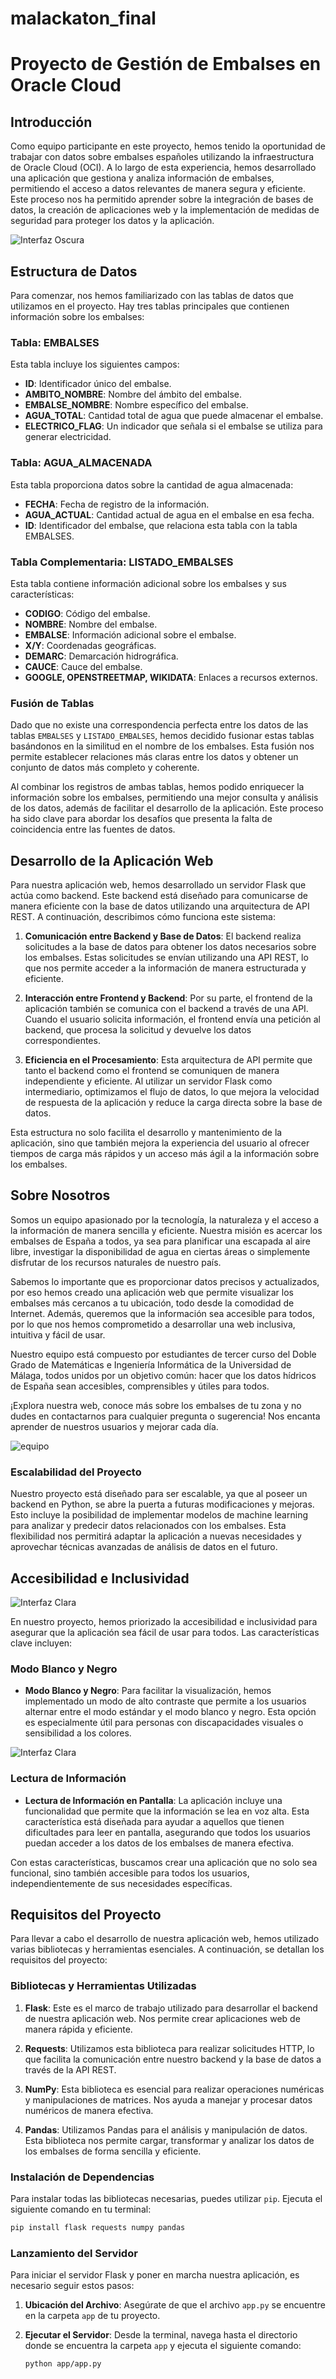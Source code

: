 # malackaton_final
# Proyecto de Gestión de Embalses en Oracle Cloud

## Introducción

Como equipo participante en este proyecto, hemos tenido la oportunidad de trabajar con datos sobre embalses españoles utilizando la infraestructura de Oracle Cloud (OCI). A lo largo de esta experiencia, hemos desarrollado una aplicación que gestiona y analiza información de embalses, permitiendo el acceso a datos relevantes de manera segura y eficiente. Este proceso nos ha permitido aprender sobre la integración de bases de datos, la creación de aplicaciones web y la implementación de medidas de seguridad para proteger los datos y la aplicación.

![Interfaz Oscura](images/index_oscuro.png)

## Estructura de Datos

Para comenzar, nos hemos familiarizado con las tablas de datos que utilizamos en el proyecto. Hay tres tablas principales que contienen información sobre los embalses:

### Tabla: EMBALSES

Esta tabla incluye los siguientes campos:

- **ID**: Identificador único del embalse.
- **AMBITO_NOMBRE**: Nombre del ámbito del embalse.
- **EMBALSE_NOMBRE**: Nombre específico del embalse.
- **AGUA_TOTAL**: Cantidad total de agua que puede almacenar el embalse.
- **ELECTRICO_FLAG**: Un indicador que señala si el embalse se utiliza para generar electricidad.

### Tabla: AGUA_ALMACENADA

Esta tabla proporciona datos sobre la cantidad de agua almacenada:

- **FECHA**: Fecha de registro de la información.
- **AGUA_ACTUAL**: Cantidad actual de agua en el embalse en esa fecha.
- **ID**: Identificador del embalse, que relaciona esta tabla con la tabla EMBALSES.

### Tabla Complementaria: LISTADO_EMBALSES

Esta tabla contiene información adicional sobre los embalses y sus características:

- **CODIGO**: Código del embalse.
- **NOMBRE**: Nombre del embalse.
- **EMBALSE**: Información adicional sobre el embalse.
- **X/Y**: Coordenadas geográficas.
- **DEMARC**: Demarcación hidrográfica.
- **CAUCE**: Cauce del embalse.
- **GOOGLE, OPENSTREETMAP, WIKIDATA**: Enlaces a recursos externos.

### Fusión de Tablas

Dado que no existe una correspondencia perfecta entre los datos de las tablas `EMBALSES` y `LISTADO_EMBALSES`, hemos decidido fusionar estas tablas basándonos en la similitud en el nombre de los embalses. Esta fusión nos permite establecer relaciones más claras entre los datos y obtener un conjunto de datos más completo y coherente.

Al combinar los registros de ambas tablas, hemos podido enriquecer la información sobre los embalses, permitiendo una mejor consulta y análisis de los datos, además de facilitar el desarrollo de la aplicación. Este proceso ha sido clave para abordar los desafíos que presenta la falta de coincidencia entre las fuentes de datos.

## Desarrollo de la Aplicación Web

Para nuestra aplicación web, hemos desarrollado un servidor Flask que actúa como backend. Este backend está diseñado para comunicarse de manera eficiente con la base de datos utilizando una arquitectura de API REST. A continuación, describimos cómo funciona este sistema:

1. **Comunicación entre Backend y Base de Datos**: El backend realiza solicitudes a la base de datos para obtener los datos necesarios sobre los embalses. Estas solicitudes se envían utilizando una API REST, lo que nos permite acceder a la información de manera estructurada y eficiente.

2. **Interacción entre Frontend y Backend**: Por su parte, el frontend de la aplicación también se comunica con el backend a través de una API. Cuando el usuario solicita información, el frontend envía una petición al backend, que procesa la solicitud y devuelve los datos correspondientes.

3. **Eficiencia en el Procesamiento**: Esta arquitectura de API permite que tanto el backend como el frontend se comuniquen de manera independiente y eficiente. Al utilizar un servidor Flask como intermediario, optimizamos el flujo de datos, lo que mejora la velocidad de respuesta de la aplicación y reduce la carga directa sobre la base de datos.

Esta estructura no solo facilita el desarrollo y mantenimiento de la aplicación, sino que también mejora la experiencia del usuario al ofrecer tiempos de carga más rápidos y un acceso más ágil a la información sobre los embalses.

## Sobre Nosotros

Somos un equipo apasionado por la tecnología, la naturaleza y el acceso a la información de manera sencilla y eficiente. Nuestra misión es acercar los embalses de España a todos, ya sea para planificar una escapada al aire libre, investigar la disponibilidad de agua en ciertas áreas o simplemente disfrutar de los recursos naturales de nuestro país.

Sabemos lo importante que es proporcionar datos precisos y actualizados, por eso hemos creado una aplicación web que permite visualizar los embalses más cercanos a tu ubicación, todo desde la comodidad de Internet. Además, queremos que la información sea accesible para todos, por lo que nos hemos comprometido a desarrollar una web inclusiva, intuitiva y fácil de usar.

Nuestro equipo está compuesto por estudiantes de tercer curso del Doble Grado de Matemáticas e Ingeniería Informática de la Universidad de Málaga, todos unidos por un objetivo común: hacer que los datos hídricos de España sean accesibles, comprensibles y útiles para todos.

¡Explora nuestra web, conoce más sobre los embalses de tu zona y no dudes en contactarnos para cualquier pregunta o sugerencia! Nos encanta aprender de nuestros usuarios y mejorar cada día.

![equipo](images/equipo.jpeg)

### Escalabilidad del Proyecto

Nuestro proyecto está diseñado para ser escalable, ya que al poseer un backend en Python, se abre la puerta a futuras modificaciones y mejoras. Esto incluye la posibilidad de implementar modelos de machine learning para analizar y predecir datos relacionados con los embalses. Esta flexibilidad nos permitirá adaptar la aplicación a nuevas necesidades y aprovechar técnicas avanzadas de análisis de datos en el futuro.

## Accesibilidad e Inclusividad

![Interfaz Clara](images/mapainteractivo1view.png)

En nuestro proyecto, hemos priorizado la accesibilidad e inclusividad para asegurar que la aplicación sea fácil de usar para todos. Las características clave incluyen:

### Modo Blanco y Negro

- **Modo Blanco y Negro**: Para facilitar la visualización, hemos implementado un modo de alto contraste que permite a los usuarios alternar entre el modo estándar y el modo blanco y negro. Esta opción es especialmente útil para personas con discapacidades visuales o sensibilidad a los colores.

![Interfaz Clara](images/index_claro.png)

### Lectura de Información

- **Lectura de Información en Pantalla**: La aplicación incluye una funcionalidad que permite que la información se lea en voz alta. Esta característica está diseñada para ayudar a aquellos que tienen dificultades para leer en pantalla, asegurando que todos los usuarios puedan acceder a los datos de los embalses de manera efectiva.

Con estas características, buscamos crear una aplicación que no solo sea funcional, sino también accesible para todos los usuarios, independientemente de sus necesidades específicas.

## Requisitos del Proyecto

Para llevar a cabo el desarrollo de nuestra aplicación web, hemos utilizado varias bibliotecas y herramientas esenciales. A continuación, se detallan los requisitos del proyecto:

### Bibliotecas y Herramientas Utilizadas

1. **Flask**: Este es el marco de trabajo utilizado para desarrollar el backend de nuestra aplicación web. Nos permite crear aplicaciones web de manera rápida y eficiente.

2. **Requests**: Utilizamos esta biblioteca para realizar solicitudes HTTP, lo que facilita la comunicación entre nuestro backend y la base de datos a través de la API REST.

3. **NumPy**: Esta biblioteca es esencial para realizar operaciones numéricas y manipulaciones de matrices. Nos ayuda a manejar y procesar datos numéricos de manera efectiva.

4. **Pandas**: Utilizamos Pandas para el análisis y manipulación de datos. Esta biblioteca nos permite cargar, transformar y analizar los datos de los embalses de forma sencilla y eficiente.

### Instalación de Dependencias

Para instalar todas las bibliotecas necesarias, puedes utilizar `pip`. Ejecuta el siguiente comando en tu terminal:

```bash
pip install flask requests numpy pandas

```

### Lanzamiento del Servidor

Para iniciar el servidor Flask y poner en marcha nuestra aplicación, es necesario seguir estos pasos:

1. **Ubicación del Archivo**: Asegúrate de que el archivo `app.py` se encuentre en la carpeta `app` de tu proyecto.

2. **Ejecutar el Servidor**: Desde la terminal, navega hasta el directorio donde se encuentra la carpeta `app` y ejecuta el siguiente comando:

   ```bash
   python app/app.py


